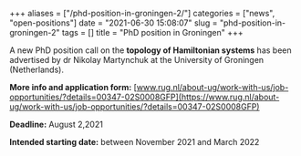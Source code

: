 +++
aliases = ["/phd-position-in-groningen-2/"]
categories = ["news", "open-positions"]
date = "2021-06-30 15:08:07"
slug = "phd-position-in-groningen-2"
tags = []
title = "PhD position in Groningen"
+++

A new PhD position call on the **topology of Hamiltonian systems** has
been advertised by dr Nikolay Martynchuk at the University of Groningen
(Netherlands).

**More info and application form:**
[www.rug.nl/about-ug/work-with-us/job-opportunities/?details=00347-02S0008GFP](https://www.rug.nl/about-ug/work-with-us/job-opportunities/?details=00347-02S0008GFP)

**Deadline:** August 2,2021

**Intended starting date:** between November 2021 and March 2022
